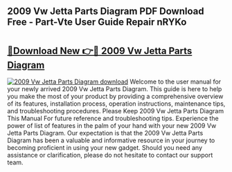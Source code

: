 ## 2009 Vw Jetta Parts Diagram PDF Download Free - Part-Vte User Guide Repair nRYKo

# <h2><a href="http://dfrv1p.blite.top/?on=2009+Vw+Jetta+Parts+Diagram">🔗Download New 👉🔴 2009 Vw Jetta Parts Diagram</a></h2>

[![2009 Vw Jetta Parts Diagram download](https://i.imgur.com/lujVjoI.png)](http://dfrv1p.blite.top/?on=2009+Vw+Jetta+Parts+Diagram)
Welcome to the user manual for your newly arrived 2009 Vw Jetta Parts Diagram. This guide is here to help you make the most of your product by providing a comprehensive overview of its features, installation process, operation instructions, maintenance tips, and troubleshooting procedures. Please Keep 2009 Vw Jetta Parts Diagram This Manual For future reference and troubleshooting tips. Experience the power of list of features in the palm of your hand with your new 2009 Vw Jetta Parts Diagram. Our expectation is that the 2009 Vw Jetta Parts Diagram has been a valuable and informative resource in your journey to becoming proficient in using your new gadget. Should you need any assistance or clarification, please do not hesitate to contact our support team.
